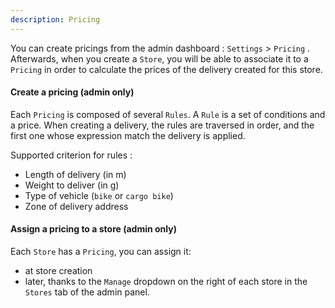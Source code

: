 ```yaml
---
description: Pricing
---
```


You can create pricings from the admin dashboard : `Settings` > `Pricing` . Afterwards, when you create a `Store`, you will be able to associate it to a `Pricing` in order to calculate the prices of the delivery created for this store.

#### Create a pricing (admin only)

Each `Pricing` is composed of several `Rules`. A `Rule` is a set of conditions and a price. When creating a delivery, the rules are traversed in order, and the first one whose expression match the delivery is applied.

Supported criterion for rules :

- Length of delivery (in m)
- Weight to deliver (in g)
- Type of vehicle (`bike` or `cargo bike`)
- Zone of delivery address

#### Assign a pricing to a store (admin only)

  Each `Store` has a `Pricing`, you can assign it:

   - at store creation
   - later, thanks to the `Manage` dropdown on the right of each store in the `Stores` tab of the admin panel.


